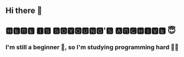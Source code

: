 ## Hi there 👋
## 🅷🅴🆁🅴 🅸🆂 🆂🅾🆈🅾🆄🅽🅶'🆂 🅰🆁🅲🅷🅸🆅🅴 😇
### I'm still a beginner 🌱, so I'm studying programming hard 🏃‍♀️






